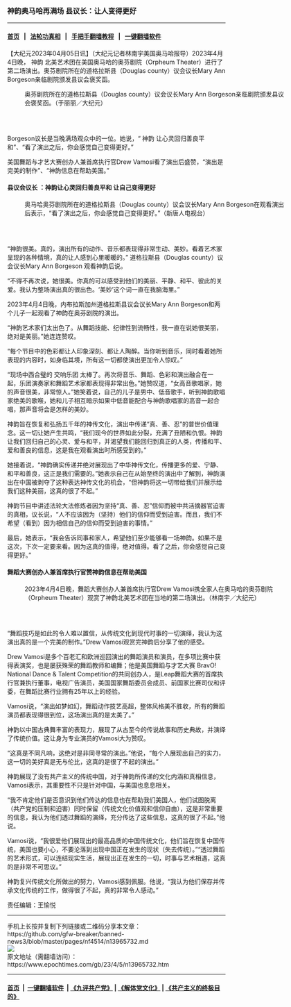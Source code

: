 ### 神韵奥马哈再满场 县议长：让人变得更好
------------------------

#### [首页](https://github.com/gfw-breaker/banned-news3/blob/master/README.md) &nbsp;&nbsp;|&nbsp;&nbsp; [法轮功真相](https://github.com/begood0513/basic/blob/master/README.md)  &nbsp;&nbsp;|&nbsp;&nbsp; [手把手翻墙教程](https://github.com/gfw-breaker/guides/wiki)  &nbsp;&nbsp;|&nbsp;&nbsp; [一键翻墙软件](https://github.com/gfw-breaker/nogfw/blob/master/README.md)  



<div><p>
 【大纪元2023年04月05日讯】（大纪元记者林南宇美国奥马哈报导）2023年4月4日晚，
 <ok href="https://www.epochtimes.com/gb/tag/%E7%A5%9E%E9%9F%B5.html">
  神韵
 </ok>
 北美艺术团在美国奥马哈的奥芬剧院（Orpheum Theater）进行了第二场演出。奥芬剧院所在的道格拉斯县（Douglas county）议会议长Mary Ann Borgeson亲临剧院颁发县议会褒奖函。
</p>
<figure aria-describedby="caption-attachment-13965734" class="wp-caption aligncenter" id="attachment_13965734" style="width: 600px">
 <ok href="https://i.epochtimes.com/assets/uploads/2023/04/id13965734-2304050319022124.jpg" target="_blank">
  <img alt="" class="size-large wp-image-13965734" src="https://i.epochtimes.com/assets/uploads/2023/04/id13965734-2304050319022124-600x400.jpg" title=""/>
 </ok>
 <br/><figcaption class="wp-caption-text" id="caption-attachment-13965734">
  奥芬剧院所在的道格拉斯县（Douglas county）议会议长Mary Ann Borgeson亲临剧院颁发县议会褒奖函。（于丽丽／大纪元）
 </figcaption><br/>
</figure><br/>
<p>
 Borgeson议长是当晚满场观众中的一位。她说，“
 <ok href="https://www.epochtimes.com/gb/tag/%E7%A5%9E%E9%9F%B5.html">
  神韵
 </ok>
 让心灵回归善良平和”、“看了演出之后，你会感觉自己变得更好。”
</p>
<p>
 美国舞蹈与才艺大赛创办人兼首席执行官Drew Vamosi看了演出后盛赞，“演出是完美的制作”、“神韵信息在帮助美国。”
</p>
<h4>
 县议会议长 ：神韵让心灵回归善良平和 让自己变得更好
</h4>
<figure aria-describedby="caption-attachment-13965735" class="wp-caption aligncenter" id="attachment_13965735" style="width: 600px">
 <ok href="https://i.epochtimes.com/assets/uploads/2023/04/id13965735-2304050154492124.jpg" target="_blank">
  <img alt="" class="size-large wp-image-13965735" src="https://i.epochtimes.com/assets/uploads/2023/04/id13965735-2304050154492124-600x400.jpg" title=""/>
 </ok>
 <br/><figcaption class="wp-caption-text" id="caption-attachment-13965735">
  奥马哈奥芬剧院所在的道格拉斯县（Douglas county）议会议长Mary Ann Borgeson在观看演出后表示，“看了演出之后，你会感觉自己变得更好。”（新唐人电视台）
 </figcaption><br/>
</figure><br/>
<p>
 “神韵很美。真的，演出所有的动作、音乐都表现得非常生动、美妙。看着艺术家呈现的各种情境，真的让人感到心里暖暖的。” 道格拉斯县（Douglas county）议会议长Mary Ann Borgeson 观看神韵后说。
</p>
<p>
 “不得不再次说，她很美。你真的可以感受到他们的美丽、平静、和平、彼此的关爱。我认为整场演出真的很出色。‘美妙’这个词一直在我脑海里。”
</p>
<p>
 2023年4月4日晚，内布拉斯加州道格拉斯县议会议长Mary Ann Borgeson和两个儿子一起观看了神韵在奥芬剧院的演出。
</p>
<p>
 “神韵艺术家们太出色了。从舞蹈技能、纪律性到流畅性，我一直在说她很美丽，绝对是美丽。”她连连赞叹。
</p>
<p>
 “每个节目中的色彩都让人印象深刻、都让人陶醉。当你听到音乐，同时看着她所表现的内容时，如身临其境，所有这一切都使演出更加令人惊叹。”
</p>
<p>
 “现场中西合璧的
 <ok href="https://www.epochtimes.com/gb/tag/%E4%BA%A4%E5%93%8D%E4%B9%90%E5%9B%A2.html">
  交响乐团
 </ok>
 太棒了。再次将音乐、舞蹈、色彩和演出融合在一起，乐团演奏家和舞蹈艺术家都表现得非常出色。”她赞叹道，“女高音歌唱家，她的声音很美，非常惊人。”她笑着说，自己的儿子是男中、低音歌手，听到神韵歌唱家绝美的歌喉，她和儿子相互暗示如果中低音能配合与神韵歌唱家的高音一起合唱，那声音将会是怎样的美妙。
</p>
<p>
 神韵旨在恢复和弘扬五千年的神传文化，演出中传递“真、善、忍”的普世价值理念。这一切让她产生共鸣，“我们现今的世界如此分裂，充满了丑陋和仇恨。神韵让我们回归自己的心灵、爱与和平，并渴望我们能回归到真正的人类，传播和平、爱和善良的信息，这是我在观看演出时所感受到的。”
</p>
<p>
 她接着说，“神韵确实传递并绝对展现出了中华神传文化，传播更多的爱、宁静、和平和善良，这正是我们需要的。”她表示自己在从始至终的演出中了解到，神韵演出在中国被剥夺了这种表达神传文化的机会，“但神韵将这一切带给我们并展示给我们这种美丽，这真的很了不起。”
</p>
<p>
 神韵节目中讲述法轮大法修炼者因为坚持“真、善、忍”信仰而被中共活摘器官迫害的真相，议长说，“人不应该因为（坚持）他们的信仰而受到迫害。而且，我们不希望（看到）因为相信自己的信仰而受到迫害的事情。”
</p>
<p>
 最后，她表示，“我会告诉同事和家人，希望他们至少能够看一场神韵。如果不是这次，下次一定要来看。因为这真的值得，绝对值得。看了之后，你会感觉自己变得更好。”
</p>
<h4>
 舞蹈大赛创办人兼首席执行官赞神韵信息在帮助美国
</h4>
<figure aria-describedby="caption-attachment-13965737" class="wp-caption aligncenter" id="attachment_13965737" style="width: 600px">
 <ok href="https://i.epochtimes.com/assets/uploads/2023/04/id13965737-2304050005422124.jpg" target="_blank">
  <img alt="" class="size-large wp-image-13965737" src="https://i.epochtimes.com/assets/uploads/2023/04/id13965737-2304050005422124-600x400.jpg" title=""/>
 </ok>
 <br/><figcaption class="wp-caption-text" id="caption-attachment-13965737">
  2023年4月4日晚，舞蹈大赛创办人兼首席执行官Drew Vamosi携全家人在奥马哈的奥芬剧院（Orpheum Theater）观赏了神韵北美艺术团在当地的第二场演出。（林南宇／大纪元）
 </figcaption><br/>
</figure><br/>
<p>
 “舞蹈技巧是如此的令人难以置信，从传统文化到现代时事的一切演绎，我认为这演出真的是一个完美的制作。”Drew Vamosi观赏完神韵后分享了他的感受。
</p>
<p>
 Drew Vamosi是多个百老汇和欧洲巡回演出的舞蹈演员和演员，在多项比赛中获得表演奖，也是屡获殊荣的舞蹈教师和编舞；他是美国舞蹈与才艺大赛 BravO! National Dance &amp; Talent Competition的共同创办人，是Leap舞蹈大赛的首席执行官兼执行董事，电视广告演员，美国国家舞蹈委员会成员、前国家比赛司仪和评委，在舞蹈比赛行业拥有25年以上的经验。
</p>
<p>
 Vamosi说，“演出如梦如幻，舞蹈动作技艺高超，整体风格美不胜收，所有的舞蹈演员都表现得很到位，这场演出真的是太美了。”
</p>
<p>
 神韵以中国古典舞丰富的表现力，展现了从古至今的传说故事和历史典故，并演绎了传统价值。这让身为专业演员的Vamosi大为赞叹。
</p>
<p>
 “这真是不同凡响，这绝对是非同寻常的演出。”他说，“每个人展现出自己的实力，这一切的美好真是无与伦比，这真的是很了不起的演出。”
</p>
<p>
 神韵展现了没有共产主义的传统中国，对于神韵所传递的文化内涵和真相信息，Vamosi表示，其重要性不只是针对中国，与美国也息息相关。
</p>
<p>
 “我不肯定他们是否意识到他们传达的信息也在帮助我们美国人，他们试图脱离（共产党的压制和迫害）同时保留（传统文化价值观和信仰自由），这是非常重要的信息，我认为他们透过舞蹈的演绎，充分传达了这些信息，这真的很了不起。”他说。
</p>
<p>
 Vamosi说，“我很爱他们展现出的最高品质的中国传统文化，他们旨在恢复中国传统，美国也要小心，不要沦落到出现中国正在发生的现状（失去传统）。”“透过舞蹈的艺术形式，可以连结现实生活，展现出正在发生的一切，时事与艺术相遇，这真的是非常不可思议。”
</p>
<p>
 神韵复兴传统文化所做出的努力，Vamosi感到佩服。他说，“我认为他们保存并传承文化传统的工作，做得很了不起，真的非常令人感动。”
</p>
<p>
 责任编辑：王愉悦
</p>
</div>
<hr/>
手机上长按并复制下列链接或二维码分享本文章：<br/>
https://github.com/gfw-breaker/banned-news3/blob/master/pages/nf4514/n13965732.md <br/>
<a href='https://github.com/gfw-breaker/banned-news3/blob/master/pages/nf4514/n13965732.md'><img src='https://github.com/gfw-breaker/banned-news3/blob/master/pages/nf4514/n13965732.md.png'/></a> <br/>
原文地址（需翻墙访问）：https://www.epochtimes.com/gb/23/4/5/n13965732.htm


------------------------
#### [首页](https://github.com/gfw-breaker/banned-news3/blob/master/README.md) &nbsp;|&nbsp; [一键翻墙软件](https://github.com/gfw-breaker/nogfw/blob/master/README.md) &nbsp;| [《九评共产党》](https://github.com/gfw-breaker/9ping.md/blob/master/README.md#九评之一评共产党是什么) | [《解体党文化》](https://github.com/gfw-breaker/jtdwh.md/blob/master/README.md) | [《共产主义的终极目的》](https://github.com/gfw-breaker/gczydzjmd.md/blob/master/README.md)


<img src='http://gfw-breaker.win/banned-news3/pages/nf4514/n13965732.md' width='0px' height='0px'/>